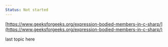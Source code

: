 ```yaml
---
Status: Not started
---
```

[https://www.geeksforgeeks.org/expression-bodied-members-in-c-sharp/](https://www.geeksforgeeks.org/expression-bodied-members-in-c-sharp/)

last topic here